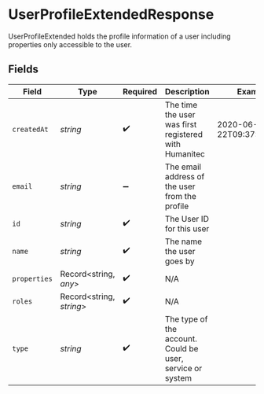 # UserProfileExtendedResponse

UserProfileExtended holds the profile information of a user including properties only accessible to the user.


## Fields

| Field                                                     | Type                                                      | Required                                                  | Description                                               | Example                                                   |
| --------------------------------------------------------- | --------------------------------------------------------- | --------------------------------------------------------- | --------------------------------------------------------- | --------------------------------------------------------- |
| `createdAt`                                               | *string*                                                  | :heavy_check_mark:                                        | The time the user was first registered with Humanitec     | 2020-06-22T09:37:23.523Z                                  |
| `email`                                                   | *string*                                                  | :heavy_minus_sign:                                        | The email address of the user from the profile            |                                                           |
| `id`                                                      | *string*                                                  | :heavy_check_mark:                                        | The User ID for this user                                 |                                                           |
| `name`                                                    | *string*                                                  | :heavy_check_mark:                                        | The name the user goes by                                 |                                                           |
| `properties`                                              | Record<string, *any*>                                     | :heavy_check_mark:                                        | N/A                                                       |                                                           |
| `roles`                                                   | Record<string, *string*>                                  | :heavy_check_mark:                                        | N/A                                                       |                                                           |
| `type`                                                    | *string*                                                  | :heavy_check_mark:                                        | The type of the account. Could be user, service or system |                                                           |